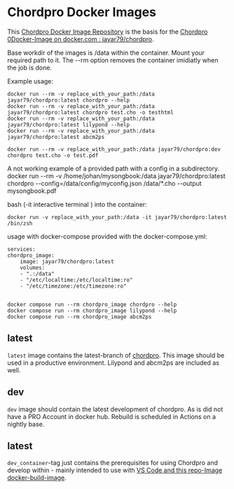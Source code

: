 # Chordpro Docker Images
This [Chordpro Docker Image Repository](https://github.com/JoeRu/chordpro_dimage) is the basis for the [Chordpro 0Docker-Image on docker.com : jayar79/chordpro](https://hub.docker.com/repository/docker/jayar79/chordpro).

Base workdir of the images is /data within the container. Mount your required path to it. The --rm option removes the container imidiatly when the job is done. 

Example usage:

    docker run --rm -v replace_with_your_path:/data jayar79/chordpro:latest chordpro --help 
    docker run --rm -v replace_with_your_path:/data jayar79/chordpro:latest chordpro test.cho -o testhtml
    docker run --rm -v replace_with_your_path:/data jayar79/chordpro:latest lilypond --help
    docker run --rm -v replace_with_your_path:/data jayar79/chordpro:latest abcm2ps

    docker run --rm -v replace_with_your_path:/data jayar79/chordpro:dev chordpro test.cho -o test.pdf

A not working example of a provided path with a config in a subdirectory. 
    docker run --rm -v /home/johan/mysongbook:/data jayar79/chordpro:latest chordpro --config=/data/config/myconfig.json /data/*.cho --output mysongbook.pdf


bash (-it interactive terminal ) into the container:

    docker run -v replace_with_your_path:/data -it jayar79/chordpro:latest /bin/zsh


usage with docker-compose provided with the docker-compose.yml:

    services:
    chordpro_image:
        image: jayar79/chordpro:latest
        volumes:
        - ".:/data"
        - "/etc/localtime:/etc/localtime:ro"
        - "/etc/timezone:/etc/timezone:ro"


    docker compose run --rm chordpro_image chordpro --help  
    docker compose run --rm chordpro_image lilypond --help
    docker compose run --rm chordpro_image abcm2ps

## latest

`latest` image contains the latest-branch of [chordpro](https://github.com/ChordPro/chordpro).
This image should be used in a productive environment.
Lilypond and abcm2ps are included as well.

## dev

`dev` image should contain the latest development of chordpro. As is did not have a PRO Account in docker hub. Rebuild is scheduled in Actions on a nightly base.

## latest

`dev_container`-tag just contains the prerequisites for using Chordpro and develop within - mainly intended to use with [VS Code and this repo-Image docker-build-image](https://github.com/JoeRu/chordpro_dev_env).

